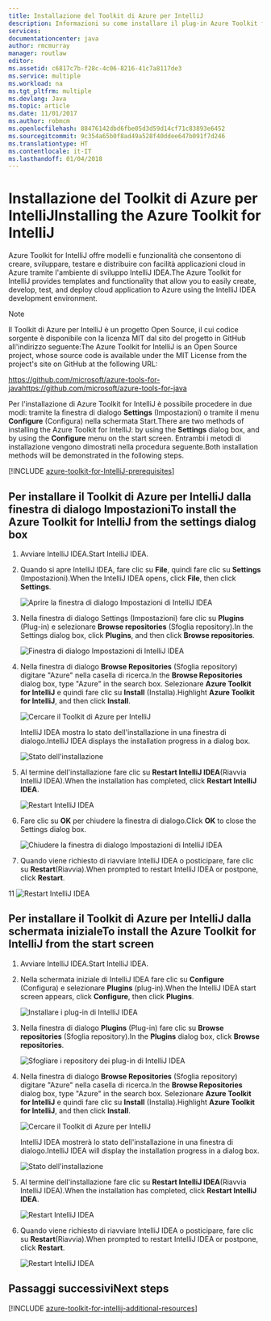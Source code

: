 ```yaml
---
title: Installazione del Toolkit di Azure per IntelliJ
description: Informazioni su come installare il plug-in Azure Toolkit for IntelliJ per creare e distribuire applicazioni cloud in Azure.
services: 
documentationcenter: java
author: rmcmurray
manager: routlaw
editor: 
ms.assetid: c6817c7b-f28c-4c06-8216-41c7a8117de3
ms.service: multiple
ms.workload: na
ms.tgt_pltfrm: multiple
ms.devlang: Java
ms.topic: article
ms.date: 11/01/2017
ms.author: robmcm
ms.openlocfilehash: 88476142dbd6fbe05d3d59d14cf71c83893e6452
ms.sourcegitcommit: 9c354a65b0f8ad49a528f40ddee647b091f7d246
ms.translationtype: HT
ms.contentlocale: it-IT
ms.lasthandoff: 01/04/2018
---
```

# <a name="installing-the-azure-toolkit-for-intellij"></a><span data-ttu-id="db0a3-103">Installazione del Toolkit di Azure per IntelliJ</span><span class="sxs-lookup"><span data-stu-id="db0a3-103">Installing the Azure Toolkit for IntelliJ</span></span>

<span data-ttu-id="db0a3-104">Azure Toolkit for IntelliJ offre modelli e funzionalità che consentono di creare, sviluppare, testare e distribuire con facilità applicazioni cloud in Azure tramite l'ambiente di sviluppo IntelliJ IDEA.</span><span class="sxs-lookup"><span data-stu-id="db0a3-104">The Azure Toolkit for IntelliJ provides templates and functionality that allow you to easily create, develop, test, and deploy cloud application to Azure using the IntelliJ IDEA development environment.</span></span>

> [!NOTE] 
> 
> <span data-ttu-id="db0a3-105">Il Toolkit di Azure per IntelliJ è un progetto Open Source, il cui codice sorgente è disponibile con la licenza MIT dal sito del progetto in GitHub all'indirizzo seguente:</span><span class="sxs-lookup"><span data-stu-id="db0a3-105">The Azure Toolkit for IntelliJ is an Open Source project, whose source code is available under the MIT License from the project's site on GitHub at the following URL:</span></span> 
> 
> <span data-ttu-id="db0a3-106"><https://github.com/microsoft/azure-tools-for-java></span><span class="sxs-lookup"><span data-stu-id="db0a3-106"><https://github.com/microsoft/azure-tools-for-java></span></span> 
> 

<span data-ttu-id="db0a3-107">Per l'installazione di Azure Toolkit for IntelliJ è possibile procedere in due modi: tramite la finestra di dialogo **Settings** (Impostazioni) o tramite il menu **Configure** (Configura) nella schermata Start.</span><span class="sxs-lookup"><span data-stu-id="db0a3-107">There are two methods of installing the Azure Toolkit for IntelliJ: by using the **Settings** dialog box, and by using the **Configure** menu on the start screen.</span></span> <span data-ttu-id="db0a3-108">Entrambi i metodi di installazione vengono dimostrati nella procedura seguente.</span><span class="sxs-lookup"><span data-stu-id="db0a3-108">Both installation methods will be demonstrated in the following steps.</span></span>

[!INCLUDE [azure-toolkit-for-IntelliJ-prerequisites](../includes/azure-toolkit-for-intellij-prerequisites.md)]

## <a name="to-install-the-azure-toolkit-for-intellij-from-the-settings-dialog-box"></a><span data-ttu-id="db0a3-109">Per installare il Toolkit di Azure per IntelliJ dalla finestra di dialogo Impostazioni</span><span class="sxs-lookup"><span data-stu-id="db0a3-109">To install the Azure Toolkit for IntelliJ from the settings dialog box</span></span>

1. <span data-ttu-id="db0a3-110">Avviare IntelliJ IDEA.</span><span class="sxs-lookup"><span data-stu-id="db0a3-110">Start IntelliJ IDEA.</span></span>

1. <span data-ttu-id="db0a3-111">Quando si apre IntelliJ IDEA, fare clic su **File**, quindi fare clic su **Settings** (Impostazioni).</span><span class="sxs-lookup"><span data-stu-id="db0a3-111">When the IntelliJ IDEA opens, click **File**, then click **Settings**.</span></span>
   
   ![Aprire la finestra di dialogo Impostazioni di IntelliJ IDEA][01a]

1. <span data-ttu-id="db0a3-113">Nella finestra di dialogo Settings (Impostazioni) fare clic su **Plugins** (Plug-in) e selezionare **Browse repositories** (Sfoglia repository).</span><span class="sxs-lookup"><span data-stu-id="db0a3-113">In the Settings dialog box, click **Plugins**, and then click **Browse repositories**.</span></span>
   
   ![Finestra di dialogo Impostazioni di IntelliJ IDEA][02a]

1. <span data-ttu-id="db0a3-115">Nella finestra di dialogo **Browse Repositories** (Sfoglia repository) digitare "Azure" nella casella di ricerca.</span><span class="sxs-lookup"><span data-stu-id="db0a3-115">In the **Browse Repositories** dialog box, type "Azure" in the search box.</span></span> <span data-ttu-id="db0a3-116">Selezionare **Azure Toolkit for IntelliJ** e quindi fare clic su **Install** (Installa).</span><span class="sxs-lookup"><span data-stu-id="db0a3-116">Highlight **Azure Toolkit for IntelliJ**, and then click **Install**.</span></span>
   
   ![Cercare il Toolkit di Azure per IntelliJ][03]
   
   <span data-ttu-id="db0a3-118">IntelliJ IDEA mostra lo stato dell'installazione in una finestra di dialogo.</span><span class="sxs-lookup"><span data-stu-id="db0a3-118">IntelliJ IDEA displays the installation progress in a dialog box.</span></span>
   
   ![Stato dell'installazione][04]

1. <span data-ttu-id="db0a3-120">Al termine dell'installazione fare clic su **Restart IntelliJ IDEA**(Riavvia IntelliJ IDEA).</span><span class="sxs-lookup"><span data-stu-id="db0a3-120">When the installation has completed, click **Restart IntelliJ IDEA**.</span></span>
   
   ![Restart IntelliJ IDEA][05]

1. <span data-ttu-id="db0a3-122">Fare clic su **OK** per chiudere la finestra di dialogo.</span><span class="sxs-lookup"><span data-stu-id="db0a3-122">Click **OK** to close the Settings dialog box.</span></span>
   
   ![Chiudere la finestra di dialogo Impostazioni di IntelliJ IDEA][06]

1. <span data-ttu-id="db0a3-124">Quando viene richiesto di riavviare IntelliJ IDEA o posticipare, fare clic su **Restart**(Riavvia).</span><span class="sxs-lookup"><span data-stu-id="db0a3-124">When prompted to restart IntelliJ IDEA or postpone, click **Restart**.</span></span>
   
<span data-ttu-id="db0a3-125">1</span><span class="sxs-lookup"><span data-stu-id="db0a3-125">1</span></span>   ![Restart IntelliJ IDEA][07]

## <a name="to-install-the-azure-toolkit-for-intellij-from-the-start-screen"></a><span data-ttu-id="db0a3-127">Per installare il Toolkit di Azure per IntelliJ dalla schermata iniziale</span><span class="sxs-lookup"><span data-stu-id="db0a3-127">To install the Azure Toolkit for IntelliJ from the start screen</span></span>

1. <span data-ttu-id="db0a3-128">Avviare IntelliJ IDEA.</span><span class="sxs-lookup"><span data-stu-id="db0a3-128">Start IntelliJ IDEA.</span></span>

1. <span data-ttu-id="db0a3-129">Nella schermata iniziale di IntelliJ IDEA fare clic su **Configure** (Configura) e selezionare **Plugins** (plug-in).</span><span class="sxs-lookup"><span data-stu-id="db0a3-129">When the IntelliJ IDEA start screen appears, click **Configure**, then click **Plugins**.</span></span>
   
   ![Installare i plug-in di IntelliJ IDEA][01b]

1. <span data-ttu-id="db0a3-131">Nella finestra di dialogo **Plugins** (Plug-in) fare clic su **Browse repositories** (Sfoglia repository).</span><span class="sxs-lookup"><span data-stu-id="db0a3-131">In the **Plugins** dialog box, click **Browse repositories**.</span></span>
   
   ![Sfogliare i repository dei plug-in di IntelliJ IDEA][02b]

1. <span data-ttu-id="db0a3-133">Nella finestra di dialogo **Browse Repositories** (Sfoglia repository) digitare "Azure" nella casella di ricerca.</span><span class="sxs-lookup"><span data-stu-id="db0a3-133">In the **Browse Repositories** dialog box, type "Azure" in the search box.</span></span> <span data-ttu-id="db0a3-134">Selezionare **Azure Toolkit for IntelliJ** e quindi fare clic su **Install** (Installa).</span><span class="sxs-lookup"><span data-stu-id="db0a3-134">Highlight **Azure Toolkit for IntelliJ**, and then click **Install**.</span></span>
   
   ![Cercare il Toolkit di Azure per IntelliJ][03]
   
   <span data-ttu-id="db0a3-136">IntelliJ IDEA mostrerà lo stato dell'installazione in una finestra di dialogo.</span><span class="sxs-lookup"><span data-stu-id="db0a3-136">IntelliJ IDEA will display the installation progress in a dialog box.</span></span>
   
   ![Stato dell'installazione][04]

1. <span data-ttu-id="db0a3-138">Al termine dell'installazione fare clic su **Restart IntelliJ IDEA**(Riavvia IntelliJ IDEA).</span><span class="sxs-lookup"><span data-stu-id="db0a3-138">When the installation has completed, click **Restart IntelliJ IDEA**.</span></span>
   
   ![Restart IntelliJ IDEA][05]

1. <span data-ttu-id="db0a3-140">Quando viene richiesto di riavviare IntelliJ IDEA o posticipare, fare clic su **Restart**(Riavvia).</span><span class="sxs-lookup"><span data-stu-id="db0a3-140">When prompted to restart IntelliJ IDEA or postpone, click **Restart**.</span></span>
   
   ![Restart IntelliJ IDEA][07]

## <a name="next-steps"></a><span data-ttu-id="db0a3-142">Passaggi successivi</span><span class="sxs-lookup"><span data-stu-id="db0a3-142">Next steps</span></span>

[!INCLUDE [azure-toolkit-for-intellij-additional-resources](../includes/azure-toolkit-for-intellij-additional-resources.md)]

<!-- URL List -->

<!-- IMG List -->

[01a]: media/azure-toolkit-for-intellij-installation/01-intellij-file-settings.png
[01b]: media/azure-toolkit-for-intellij-installation/01-intellij-configure-dropdown.png
[02a]: media/azure-toolkit-for-intellij-installation/02-intellij-settings-dialog.png
[02b]: media/azure-toolkit-for-intellij-installation/02-intellij-plugins-dialog.png
[03]: media/azure-toolkit-for-intellij-installation/03-intellij-browse-repositories.png
[04]: media/azure-toolkit-for-intellij-installation/04-install-progress.png
[05]: media/azure-toolkit-for-intellij-installation/05-restart-intellij.png
[06]: media/azure-toolkit-for-intellij-installation/06-intellij-settings-dialog.png
[07]: media/azure-toolkit-for-intellij-installation/07-restart-intellij.png
